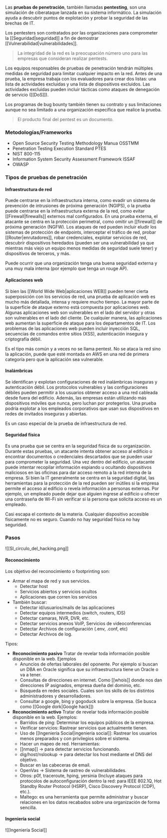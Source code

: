 Las **pruebas de penetración**, también llamadas **pentesting**, son una simulación de ciberataque lanzada en su sistema informático. La simulación ayuda a descubrir puntos de explotación y probar la seguridad de las brechas de IT.

Los pentesters son contratados por las organizaciones para comprometer la [[Seguridad|seguridad]] a fin de demostrar [[Vulnerabilidad|vulnerabilidades]].

>La integridad de la red es la preocupación número uno para las empresas que consideran realizar pentests.

Los equipos responsables de pruebas de penetración tendrán múltiples medidas de seguridad para limitar cualquier impacto en la red. Antes de una prueba, la empresa trabaja con los evaluadores para crear dos listas: una lista de actividades excluidas y una lista de dispositivos excluidos. Las actividades excluidas pueden incluir tácticas como ataques de denegación de servicio ([[DoS]]).

Los programas de bug bounty también tienen su contrato y sus limitaciones aunque no sea limitado a una organización específica que realice la prueba.

>El producto final del pentest es un documento.

### Metodologías/Frameworks
- Open Source Security Testing Methodology Manua OSSTMM
- Penetration Testing Execution Standard PTES 
- NIST 800-115 
- Information System Security Assessment Framework ISSAF 
- OWASP

### Tipos de pruebas de penetración
#### Infraestructura de red
Puede centrarse en la infraestructura interna, como evadir un sistema de prevención de intrusiones de próxima generación (NGIPS), o la prueba puede centrarse en la infraestructura externa de la red, como evitar [[Firewall|firewalls]] externos mal configurados. En una prueba externa, el atacante se centra en la protección perimetral, como omitir un [[firewall]] de próxima generación (NGFW). Los ataques de red pueden incluir eludir los sistemas de protección de endpoints, interceptar el tráfico de red, probar [[Router|enrutadores]], robar credenciales, explotar servicios de red, descubrir dispositivos heredados (pueden ser una vulnerabilidad ya que mientras más viejo un equipo menos medidas de seguridad suele tener) y dispositivos de terceros, y más.

Puede ocurrir que una organización tenga una buena seguridad externa y una muy mala interna (por ejemplo que tenga un rouge AP).

#### Aplicaciones web
Si bien las [[World Wide Web|aplicaciones WEB]] pueden tener cierta superposición con los servicios de red, una prueba de aplicación web es mucho más detallada, intensa y requiere mucho tiempo. La mayor parte de la superficie de ataque externo está compuesta por aplicaciones web. Algunas aplicaciones web son vulnerables en el lado del servidor y otras son vulnerables en el lado del cliente. De cualquier manera, las aplicaciones web aumentan la superficie de ataque para los departamentos de IT. Los problemas de las aplicaciones web pueden incluir inyección SQL, secuencias de comandos entre sitios (XSS), autenticación insegura y criptografía débil.

Es el tipo más común y a veces no se llama pentest. No se ataca la red sino la aplicación, puede que esté montada en AWS en una red de primera categoría pero que la aplicación sea vulnerable.

#### Inalámbricas
Se identifican y explotan configuraciones de red inalámbricas inseguras y autenticación débil. Los protocolos vulnerables y las configuraciones débiles pueden permitir a los usuarios obtener acceso a una red cableada desde fuera del edificio. Además, las empresas están utilizando más dispositivos móviles que nunca, pero luchan por protegerlos. Una prueba podría explotar a los empleados corporativos que usan sus dispositivos en redes de invitados inseguras y abiertas.

Es un caso especial de la prueba de infraestructura de red.

#### Seguridad física
Es una prueba que se centra en la seguridad física de su organización. Durante estas pruebas, un atacante intenta obtener acceso al edificio o encontrar documentos o credenciales descartados que se pueden usar para comprometer la seguridad. Una vez dentro del edificio, un atacante puede intentar recopilar información espiando u ocultando dispositivos maliciosos en las oficinas para dar acceso remoto a la red interna de la empresa. Si bien la IT generalmente se centra en la seguridad digital, las herramientas para la protección de la red pueden ser inútiles si la empresa permite el acceso al edificio o revela información a personas externas. Por ejemplo, un empleado puede dejar que alguien ingrese al edificio u ofrecer una contraseña de Wi-Fi sin verificar si la persona que solicita acceso es un empleado.

Casi escapa el contexto de la materia. Cualquier dispositivo accesible físicamente no es seguro. Cuando no hay seguridad física no hay seguridad.

### Pasos
![[SI_circulo_del_hacking.png]]

#### Reconocimiento
Los objetivo del reconocimiento o footprinting son:
- Armar el mapa de red y sus servicios.
	- Detectar host
	- Servicios abiertos y servicios ocultos
	- Aplicaciones que corren los servicios
- También buscar:
	- Detectar id/usuarios/mails de las aplicaciones
	- Detectar equipos intermedios (switch, routers, IDS)
	- Detectar camaras, NVR, DVR, etc. 
	- Detectar servicios anexos VoIP, Servicios de videoconferencias 
	- Detectar Archivos de configuración (.env, .conf, etc) 
	- Detectar Archivos de log.

Tipos:
- **Reconocimiento pasivo**
  Tratar de revelar toda información posible disponible en la web. Ejemplos
  - Anuncios de ofertas laborales del oponente. Por ejemplo si buscan un DBA en Oracle significa que su infraestructura tiene un Oracle o va a tener.
  - Consultas de direcciones en internet. Como [[whois]] donde nos dan direcciones IP asignados, empresa dueña del dominio, etc.
  - Búsqueda en redes sociales. Cuales son los skills de los distintos administradores y desarrolladores.
  - Consultar a google, bing y gogoduck sobre la empresa. (Se busca como [[Google dork|Google hack]])
- **Reconocimiento activo**
  Tratar de revelar toda información posible disponible en la web. Ejemplos:
  - Barridos de ping: Determinar los equipos públicos de la empresa. 
  - Verificar servicios: Rastrear servicios que actualmente tienen. 
  - Uso de [[Ingeniería Social|ingeniería social]]: Rastrear los usuarios menos preparados y con privilegios sobre el sistema. 
  - Hacer un mapeo de red.
  Herramientas: 
  - [[nmap]] → para detectar servicios funcionando.
  - dig/host/nslookup → para detectar los host mediante el DNS del objetivo.
  - Buscar en las cabeceras de email.
  - OpenVas → Sistema de rastreo de vulnerabilidades. 
  - Otros: p0f, traceroute, hping, yersinia (Incluye ataques para protocolos de autoconfiguración dentro la red: para IEEE 802.1Q, Hot Standby Router Protocol (HSRP), Cisco Discovery Protocol (CDP), etc.).
  - Maltego: es una herramienta que permite administrar y buscar relaciones en los datos recabados sobre una organización de forma sencilla.

#### Ingeniería social
![[Ingeniería Social]]